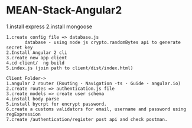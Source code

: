 # MEAN-Stack-Angular2
1.install express
2.install mongoose

    1.create config file => database.js
           database - using node js crypto.randomBytes api to generate secret key
    2.Install Angular 2 cli
    3.create new app client
    4.cd client/  ng build
    5.index.js (join path to client/dist/index.html)

    Client Folder->
    1.angular 2 router (Routing - Navigation -ts - Guide - angular.io)
    2.create routes => authentication.js file
    3.create models => create user schema
    4.install body parse
    5.install bycrpt for encrypt password.
    6.create a customs validators for email, username and password using regExpression
    7.create /authentication/register post api and check postman.

